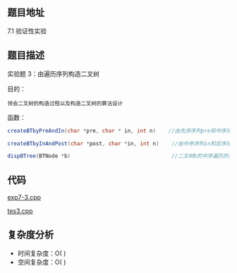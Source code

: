 <!--
 * @Date        : 2020-05-23 11:00:22
 * @LastEditors : anlzou
 * @Github      : https://github.com/anlzou
 * @LastEditTime: 2020-05-23 11:29:15
 * @FilePath    : \data-structure\chapters\chapter07-trees-and-binary-trees\test-3.md
 * @Describe    : 
--> 


## 题目地址
7.1 验证性实验

## 题目描述
实验题 3：由遍历序列构造二叉树

目的：
```
领会二叉树的构造过程以及构造二叉树的算法设计
```
函数：
```java
createBTbyPreAndIn(char *pre, char * in, int n)    //由先序序列pre和中序序列in构造二叉树

createBTbyInAndPost(char *post, char *in, int n)    //由中序序列in和后序序列post构造二叉树

dispBTree(BTNode *b)                                //二叉树b的中序遍历的递归算法
```

## 代码
[exp7-3.cpp](./code/exp7-3.cpp)

[tes3.cpp](./code/test3.cpp)

## 复杂度分析

- 时间复杂度：O( )
- 空间复杂度：O( )